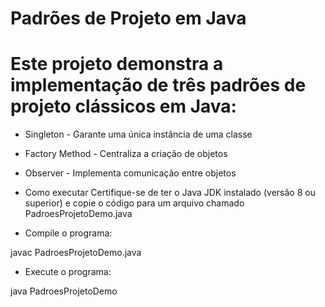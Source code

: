 # Padrões de Projeto em Java

# Este projeto demonstra a implementação de três padrões de projeto clássicos em Java:

- Singleton - Garante uma única instância de uma classe

- Factory Method - Centraliza a criação de objetos

- Observer - Implementa comunicação entre objetos

- Como executar
Certifique-se de ter o Java JDK instalado (versão 8 ou superior) e copie o código para um arquivo chamado PadroesProjetoDemo.java

- Compile o programa:

javac PadroesProjetoDemo.java

- Execute o programa:

java PadroesProjetoDemo
